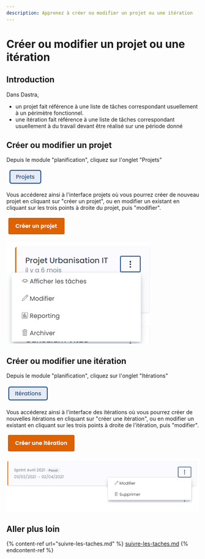 ```yaml
---
description: Apprenez à créer ou modifier un projet ou une itération
---
```


# Créer ou modifier un projet ou une itération

## Introduction

Dans Dastra,

* &#x20;un projet fait référence à une liste de tâches correspondant usuellement à un périmètre fonctionnel.
* une itération fait référence à une liste de tâches correspondant usuellement à du travail devant être réalisé sur une période donné

## Créer ou modifier un projet

Depuis le module "planification", cliquez sur l'onglet "Projets"

![Onglet projets](<../../.gitbook/assets/image (225).png>)

Vous accéderez ainsi à l'interface projets où vous pourrez créer de nouveau projet en cliquant sur "créer un projet", ou en modifier un existant en cliquant sur les trois points à droite du projet, puis "modifier".

![Bouton "créer un projet"](<../../.gitbook/assets/image (226).png>)

![Menu déroulant d'un projet](<../../.gitbook/assets/image (227).png>)

## Créer ou modifier une itération

Depuis le module "planification", cliquez sur l'onglet "Itérations"

![Onglet "Itérations"](<../../.gitbook/assets/image (228).png>)

Vous accéderez ainsi à l'interface des itérations où vous pourrez créer de nouvelles itérations en cliquant sur "créer une itération", ou en modifier un existant en cliquant sur les trois points à droite de l'itération, puis "modifier".

![Bouton " créer une itération"](<../../.gitbook/assets/image (229).png>)

![Menu déroulant d'une itération](<../../.gitbook/assets/image (230).png>)

## Aller plus loin

{% content-ref url="suivre-les-taches.md" %}
[suivre-les-taches.md](suivre-les-taches.md)
{% endcontent-ref %}
















